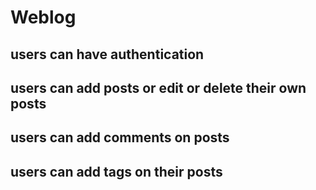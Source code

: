 # Weblog
 
## users can have authentication
## users can add posts or edit or delete their own posts
## users can add comments on posts
## users can add tags on their posts